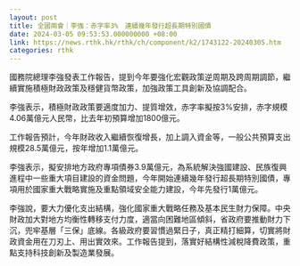 ```yaml
---
layout: post
title: 全國兩會｜李強：赤字率3%　連續幾年發行超長期特別國債
date: 2024-03-05 09:53:53.000000000 +08:00
link: https://news.rthk.hk/rthk/ch/component/k2/1743122-20240305.htm
categories: rthk
---
```


國務院總理李強發表工作報告，提到今年要強化宏觀政策逆周期及跨周期調節，繼續實施積極財政政策及穩健貨幣政策，加強政策工具創新及協調配合。

李強表示，積極財政政策要適度加力、提質增效，赤字率擬按3%安排，赤字規模4.06萬億元人民幣，比去年初預算增加1800億元。

工作報告預計，今年財政收入繼續恢復增長，加上調入資金等，一般公共預算支出規模28.5萬億元，按年增加1.1萬億元。

李強表示，擬安排地方政府專項債券3.9萬億元，為系統解決強國建設、民族復興進程中一些重大項目建設的資金問題，今年開始連續幾年發行超長期特別國債，專項用於國家重大戰略實施及重點領域安全能力建設，今年先發行1萬億元。

李強說，要大力優化支出結構，強化國家重大戰略任務及基本民生財力保障。中央財政加大對地方均衡性轉移支付力度，適當向困難地區傾斜，省政府要推動財力下沉，兜牢基層「三保」底線。各級政府要習慣過緊日子，真正精打細算，切實將財政資金用在刀刃上、用出實效來。工作報告提到，落實好結構性減稅降費政策，重點支持科技創新及製造業發展。

